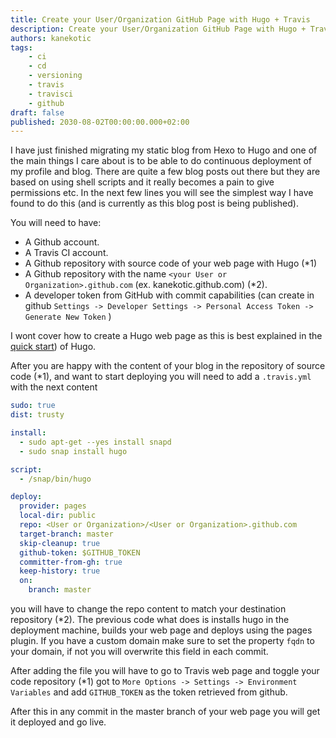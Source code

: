 ```yaml
---
title: Create your User/Organization GitHub Page with Hugo + Travis
description: Create your User/Organization GitHub Page with Hugo + Travis
authors: kanekotic
tags: 
    - ci
    - cd
    - versioning
    - travis
    - travisci
    - github
draft: false
published: 2030-08-02T00:00:00.000+02:00
---
```

I have just finished migrating my static blog from Hexo to Hugo and one of the main things I care about is to be able to do continuous deployment of my profile and blog. There are quite a few blog posts out there but they are based on using shell scripts and it really becomes a pain to give permissions etc. In the next few lines you will see the simplest way I have found to do this (and is currently as this blog post is being published).

You will need to have:

- A Github account.
- A Travis CI account.
- A Github repository with source code of your web page with Hugo (*1)
- A Github repository with the name `<your User or Organization>.github.com` (ex. kanekotic.github.com) (*2).
- A developer token from GitHub with commit capabilities (can create in github `Settings -> Developer Settings -> Personal Access Token -> Generate New Token` )

I wont cover how to create a Hugo web page as this is best explained in the [quick start](https://gohugo.io/getting-started/quick-start/)) of Hugo.

After you are happy with the content of your blog in the repository of source code (*1), and want to start deploying you will need to add a `.travis.yml` with the next content

```yml
sudo: true
dist: trusty

install:
  - sudo apt-get --yes install snapd
  - sudo snap install hugo

script:
  - /snap/bin/hugo 

deploy:
  provider: pages
  local-dir: public
  repo: <User or Organization>/<User or Organization>.github.com
  target-branch: master
  skip-cleanup: true
  github-token: $GITHUB_TOKEN
  committer-from-gh: true
  keep-history: true
  on:
    branch: master
```

you will have to change the repo content to match your destination repository (*2). The previous code what does is installs hugo in the deployment machine, builds your web page and deploys using the pages plugin. If you have a custom domain make sure to set the property `fqdn` to your domain, if not you will overwrite this field in each commit.

After adding the file you will have to go to Travis web page and toggle your code repository (*1) got to `More Options -> Settings -> Environment Variables` and add `GITHUB_TOKEN` as the token retrieved from github.

After this in any commit in the master branch of your web page you will get it deployed and go live. 